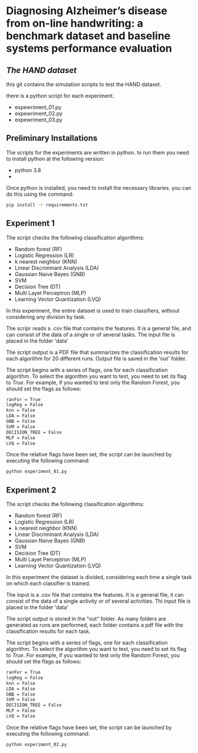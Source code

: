 # Diagnosing Alzheimer’s disease from on-line handwriting: a benchmark dataset and baseline systems performance evaluation
## _The HAND dataset_


this git contains the simulation scripts to test the HAND dataset.

there is a python script for each experiment.

- expewriment_01.py
- expewriment_02.py
- expewriment_03.py


## Preliminary Installations
The scripts for the experiments are written in python. to run them you need to install python at the following version:
- python 3.8
- 
Once python is installed, you need to install the necessary libraries. you can do this using the command:
```sh
pip install -r requirements.txt
```

## Experiment 1
The script checks the following classification algorithms:
 - Random forest (RF)
 - Logistic Regression (LR)
 - k nearest neighbor (KNN)
 - Linear Discriminant Analysis (LDA)
 - Gaussian Naive Bayes (GNB)
 - SVM
 - Decision Tree (DT)
 - Multi Layet Perceptron (MLP)
 - Learning Vector Quantization (LVQ)
 
In this experiment, the entire dataset is used to train classifiers, without considering any division by task.

The scripr reads a .csv file that contains the features. It is a general file, and can consist 
of the data of a single or of several tasks. 
The input file is placed in the folder 'data'

The script output is a PDF file that summarizes the classification results for each algorithm for 
20 different runs. Output file is saved in the 'out' folder.

The script begins with a series of flags, one for each classification algorithm. To select the algorithm you want to test, you need to set its flag to _True_.
For example, if you wanted to test only the Random Forest, you should set the flags as follows:
```sh
ranFor = True
logReg = False
knn = False
LDA = False
GNB = False
SVM = False
DECISION_TREE = False
MLP = False
LVQ = False
```

Once the relative flags have been set, the script can be launched by executing the following command:
```cmd
python experiment_01.py
```

## Experiment 2
The script checks the following classification algorithms:
 - Random forest (RF)
 - Logistic Regression (LR)
 - k nearest neighbor (KNN)
 - Linear Discriminant Analysis (LDA)
 - Gaussian Naive Bayes (GNB)
 - SVM
 - Decision Tree (DT)
 - Multi Layet Perceptron (MLP)
 - Learning Vector Quantization (LVQ)

In this experiment the dataset is divided, considering each time a single task on which each classifier is trained.

The input is a .csv file that contains the features. It is a general file, it can consist 
of the data of a single activity or of several activities. Thi input file is placed in the 
folder 'data'

The script output is stored in the "out" folder. As many folders are generated as runs are 
performed, each folder contains a pdf file with the classification results for each task.

The script begins with a series of flags, one for each classification algorithm. To select the algorithm you want to test, you need to set its flag to _True_.
For example, if you wanted to test only the Random Forest, you should set the flags as follows:
```sh
ranFor = True
logReg = False
knn = False
LDA = False
GNB = False
SVM = False
DECISION_TREE = False
MLP = False
LVQ = False
```

Once the relative flags have been set, the script can be launched by executing the following command:
```cmd
python experiment_02.py
```